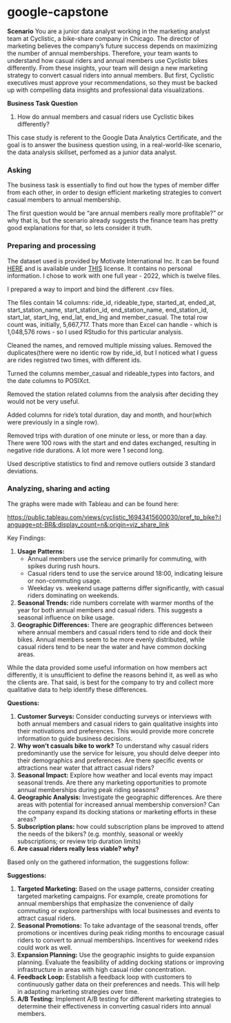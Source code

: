 # google-capstone

**Scenario**
You are a junior data analyst working in the marketing analyst team at Cyclistic, a bike-share company in Chicago. The director of marketing believes the company’s future success depends on maximizing the number of annual memberships. Therefore, your
team wants to understand how casual riders and annual members use Cyclistic bikes differently. From these insights, your team will design a new marketing strategy to convert casual riders into annual members. But first, Cyclistic executives must approve your recommendations, so they must be backed up with compelling data insights and  professional data visualizations.

**Business Task Question**

1. How do annual members and casual riders use Cyclistic bikes differently?
</aside>

This case study is referent to the Google Data Analytics Certificate, and the goal is to answer the business question using, in a real-world-like scenario, the data analysis skillset, perfomed as a junior data analyst.

### Asking

The business task is essentially to find out how the types of member differ from each other, in order to design efficient marketing strategies to convert casual members to annual membership.

The first question would be “are annual members really more profitable?” or why that is, but the scenario already suggests the finance team has pretty good explanations for that, so lets consider it truth. 

### Preparing and processing

The dataset used  is provided by Motivate International Inc. It can be found [HERE](https://divvy-tripdata.s3.amazonaws.com/index.html) and is available under [THIS](https://ride.divvybikes.com/data-license-agreement) license. It contains no personal information. I chose to work with one full year - 2022, which is twelve files.

I prepared a way to import and bind the different .csv files.

The files contain 14 columns: ride_id, rideable_type, started_at, ended_at, start_station_name, start_station_id, end_station_name, end_station_id, start_lat, start_lng, end_lat, end_lng and member_casual. The total row count was, initially, 5,667,717. Thats more than Excel can handle - which is 1,048,576 rows - so I used RStudio for this particular analysis. 

Cleaned the names, and removed multiple missing values. Removed the duplicates(there were no identic row by ride_id, but I noticed what I guess are rides registred two times, with different ids.

Turned the columns member_casual and rideable_types into factors, and the date columns to POSIXct.

Removed the station related columns from the analysis after deciding they would not be very useful.

Added columns for ride’s total duration, day and month, and  hour(which were previously in a single row).

Removed trips with duration of one minute or less, or more than a day. There were 100 rows with the start and end dates exchanged, resulting in negative ride durations. A lot more were 1 second long. 

Used descriptive statistics to find and remove outliers outside 3 standard deviations.

### Analyzing, sharing and acting

The graphs were made with Tableau and can be found here:

https://public.tableau.com/views/cyclistic_16943415600030/pref_tp_bike?:language=pt-BR&:display_count=n&:origin=viz_share_link

Key Findings:

1. **Usage Patterns:**
    - Annual members use the service primarily for commuting, with spikes during rush hours.
    - Casual riders tend to use the service around 18:00, indicating leisure or non-commuting usage.
    - Weekday vs. weekend usage patterns differ significantly, with casual riders dominating on weekends.
2. **Seasonal Trends:** ride numbers correlate with warmer months of the year for both annual members and casual riders. This suggests a seasonal influence on bike usage.
3. **Geographic Differences:** There are geographic differences between where annual members and casual riders tend to ride and dock their bikes. Annual members seem to be more evenly distributed, while casual riders tend to be near the water and have common docking areas.

While the data provided some useful information on how members act differently, it is unsufficient to define the reasons behind it, as well as who the clients are. That said, is best for the company to try and collect more qualitative data to help identify these differences.  

**Questions:**

1. **Customer Surveys:** Consider conducting surveys or interviews with both annual members and casual riders to gain qualitative insights into their motivations and preferences. This would provide more concrete information to guide business decisions.
2. **Why won’t casuals bike to work?** To understand why casual riders predominantly use the service for leisure, you should delve deeper into their demographics and preferences. Are there specific events or attractions near water that attract casual riders?
3. **Seasonal Impact:** Explore how weather and local events may impact seasonal trends. Are there any marketing opportunities to promote annual memberships during peak riding seasons?
4. **Geographic Analysis:** Investigate the geographic differences. Are there areas with potential for increased annual membership conversion? Can the company expand its docking stations or marketing efforts in these areas?
5. **Subscription plans:** how could subscription plans be improved to attend the needs of the bikers? (e.g. monthly, seasonal or weekly subscriptions; or review trip duration limits)
6. **Are casual riders really less viable? why?**

Based only on the gathered information, the suggestions follow:

**Suggestions:**

1. **Targeted Marketing:** Based on the usage patterns, consider creating targeted marketing campaigns. For example, create promotions for annual memberships that emphasize the convenience of daily commuting or explore partnerships with local businesses and events to attract casual riders.
2. **Seasonal Promotions:** To take advantage of the seasonal trends, offer promotions or incentives during peak riding months to encourage casual riders to convert to annual memberships. Incentives for weekend rides could work as well.
3. **Expansion Planning:** Use the geographic insights to guide expansion planning. Evaluate the feasibility of adding docking stations or improving infrastructure in areas with high casual rider concentration.
4. **Feedback Loop:** Establish a feedback loop with customers to continuously gather data on their preferences and needs. This will help in adapting marketing strategies over time.
5. **A/B Testing:** Implement A/B testing for different marketing strategies to determine their effectiveness in converting casual riders into annual members.
